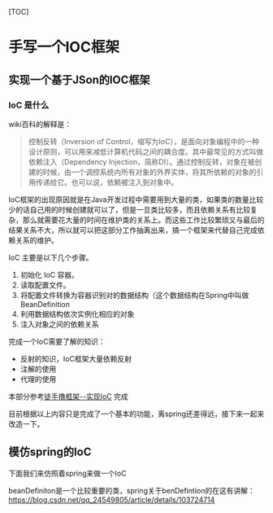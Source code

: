[TOC]
# 手写一个IOC框架

## 实现一个基于JSon的IOC框架

### IoC 是什么
wiki百科的解释是：

> 控制反转（Inversion of Control，缩写为IoC），是面向对象编程中的一种设计原则，可以用来减低计算机代码之间的耦合度。其中最常见的方式叫做依赖注入（Dependency Injection，简称DI）。通过控制反转，对象在被创建的时候，由一个调控系统内所有对象的外界实体，将其所依赖的对象的引用传递给它。也可以说，依赖被注入到对象中。

IoC框架的出现原因就是在Java开发过程中需要用到大量的类，如果类的数量比较少的话自己用的时候创建就可以了，但是一旦类比较多，而且依赖关系有比较复杂，那么就需要花大量的时间在维护类的关系上。而这些工作比较繁琐又与最后的结果关系不大，所以就可以把这部分工作抽离出来，搞一个框架来代替自己完成依赖关系的维护。

IoC 主要是以下几个步骤。

1. 初始化 IoC 容器。
2. 读取配置文件。
3. 将配置文件转换为容器识别对的数据结构（这个数据结构在Spring中叫做 BeanDefinition
4. 利用数据结构依次实例化相应的对象
5. 注入对象之间的依赖关系

完成一个IoC需要了解的知识：

- 反射的知识，IoC框架大量依赖反射
- 注解的使用
- 代理的使用

本部分参考[徒手撸框架--实现IoC](https://www.xilidou.com/2018/01/08/spring-ioc/) 完成

目前根据以上内容只是完成了一个基本的功能，离spring还差得远，接下来一起来改造一下。

## 模仿spring的IoC

下面我们来仿照着spring来做一个IoC

beanDefiniton是一个比较重要的类，spring关于benDefintion的在这有讲解：https://blog.csdn.net/qq_24549805/article/details/103724714